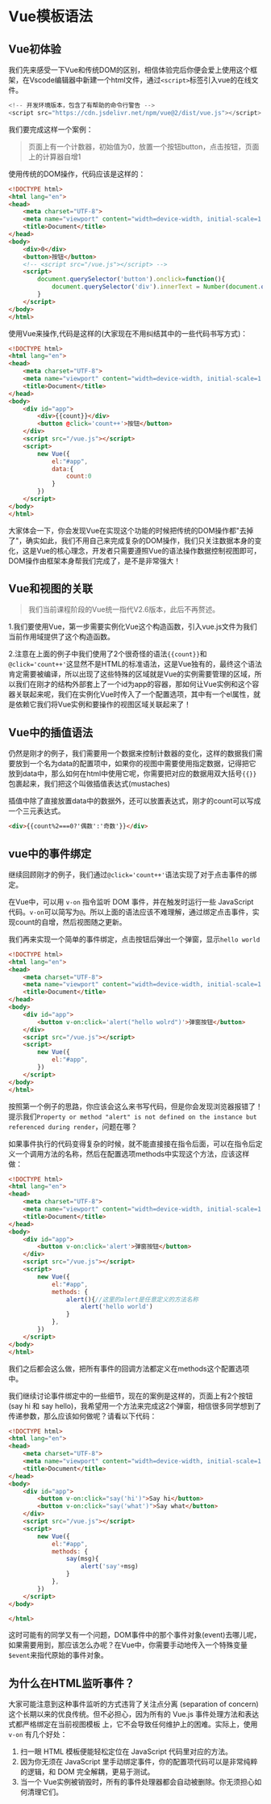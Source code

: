 # Vue模板语法

## Vue初体验

我们先来感受一下Vue和传统DOM的区别，相信体验完后你便会爱上使用这个框架，在Vscode编辑器中新建一个html文件，通过`<script>`标签引入vue的在线文件。

```js
<!-- 开发环境版本，包含了有帮助的命令行警告 -->
<script src="https://cdn.jsdelivr.net/npm/vue@2/dist/vue.js"></script>
```

我们要完成这样一个案例：

> 页面上有一个计数器，初始值为0，放置一个按钮button，点击按钮，页面上的计算器自增1

使用传统的DOM操作，代码应该是这样的：

```html	
<!DOCTYPE html>
<html lang="en">
<head>
    <meta charset="UTF-8">
    <meta name="viewport" content="width=device-width, initial-scale=1.0">
    <title>Document</title>
</head>
<body>
    <div>0</div>
    <button>按钮</button>
    <!-- <script src="/vue.js"></script> -->
    <script>
        document.querySelector('button').onclick=function(){
            document.querySelector('div').innerText = Number(document.querySelector('div').innerText)+1
        }
    </script>
</body>
</html>
```

使用Vue来操作,代码是这样的(大家现在不用纠结其中的一些代码书写方式)：

```html
<!DOCTYPE html>
<html lang="en">
<head>
    <meta charset="UTF-8">
    <meta name="viewport" content="width=device-width, initial-scale=1.0">
    <title>Document</title>
</head>
<body>
    <div id="app">
        <div>{{count}}</div>
        <button @click='count++'>按钮</button>
    </div>
    <script src="/vue.js"></script>
    <script>
        new Vue({
            el:"#app",
            data:{
                count:0
            }
        })
    </script>
</body>
</html>
```

大家体会一下，你会发现Vue在实现这个功能的时候把传统的DOM操作都"去掉了"，确实如此，我们不用自己来完成复杂的DOM操作，我们只关注数据本身的变化，这是Vue的核心理念，开发者只需要遵照Vue的语法操作数据控制视图即可，DOM操作由框架本身帮我们完成了，是不是非常强大！

## Vue和视图的关联

> 我们当前课程阶段的Vue统一指代V2.6版本，此后不再赘述。

1.我们要使用Vue，第一步需要实例化Vue这个构造函数，引入vue.js文件为我们当前作用域提供了这个构造函数。

2.注意在上面的例子中我们使用了2个很奇怪的语法`{{count}}`和`@click='count++'`这显然不是HTML的标准语法，这是Vue独有的，最终这个语法肯定需要被编译，所以出现了这些特殊的区域就是Vue的实例需要管理的区域，所以我们在刚才的结构外部套上了一个id为app的容器，那如何让Vue实例和这个容器关联起来呢，我们在实例化Vue时传入了一个配置选项，其中有一个el属性，就是依赖它我们将Vue实例和要操作的视图区域关联起来了！

## Vue中的插值语法

仍然是刚才的例子，我们需要用一个数据来控制计数器的变化，这样的数据我们需要放到一个名为data的配置项中，如果你的视图中需要使用指定数据，记得把它放到data中，那么如何在html中使用它呢，你需要把对应的数据用双大括号`{{}}`包裹起来，我们把这个叫做插值表达式(mustaches)

插值中除了直接放置data中的数据外，还可以放置表达式，刚才的count可以写成一个三元表达式。

```html
<div>{{count%2===0?'偶数':'奇数'}}</div>
```

## vue中的事件绑定

继续回顾刚才的例子，我们通过`@click='count++'`语法实现了对于点击事件的绑定。

在Vue中，可以用 `v-on` 指令监听 DOM 事件，并在触发时运行一些 JavaScript 代码。`v-on`可以简写为`@`。所以上面的语法应该不难理解，通过绑定点击事件，实现count的自增，然后视图随之更新。

我们再来实现一个简单的事件绑定，点击按钮后弹出一个弹窗，显示`hello world`

```html
<!DOCTYPE html>
<html lang="en">
<head>
    <meta charset="UTF-8">
    <meta name="viewport" content="width=device-width, initial-scale=1.0">
    <title>Document</title>
</head>
<body>
    <div id="app">
        <button v-on:click='alert("hello wolrd")'>弹窗按钮</button>
    </div>
    <script src="/vue.js"></script>
    <script>
        new Vue({
            el:"#app",
        })
    </script>
</body>
</html>
```

按照第一个例子的思路，你应该会这么来书写代码，但是你会发现浏览器报错了！提示我们`Property or method "alert" is not defined on the instance but referenced during render`，问题在哪？

如果事件执行的代码变得复杂的时候，就不能直接接在指令后面，可以在指令后定义一个调用方法的名称，然后在配置选项methods中实现这个方法，应该这样做：

```html
<!DOCTYPE html>
<html lang="en">
<head>
    <meta charset="UTF-8">
    <meta name="viewport" content="width=device-width, initial-scale=1.0">
    <title>Document</title>
</head>
<body>
    <div id="app">
        <button v-on:click='alert'>弹窗按钮</button>
    </div>
    <script src="/vue.js"></script>
    <script>
        new Vue({
            el:"#app",
            methods: {
                alert(){//这里的alert是任意定义的方法名称
                    alert('hello world')
                }
            },
        })
    </script>
</body>
</html>
```

我们之后都会这么做，把所有事件的回调方法都定义在methods这个配置选项中。

我们继续讨论事件绑定中的一些细节，现在的案例是这样的，页面上有2个按钮(say hi 和 say hello)，我希望用一个方法来完成这2个弹窗，相信很多同学想到了传递参数，那么应该如何做呢？请看以下代码：

```html
<!DOCTYPE html>
<html lang="en">
<head>
    <meta charset="UTF-8">
    <meta name="viewport" content="width=device-width, initial-scale=1.0">
    <title>Document</title>
</head>
<body>
    <div id="app">
        <button v-on:click="say('hi')">Say hi</button>
        <button v-on:click="say('what')">Say what</button>
    </div>
    <script src="/vue.js"></script>
    <script>
        new Vue({
            el:"#app",
            methods: {
                say(msg){
                    alert('say'+msg)
                }
            },
        })
    </script>
</body>

</html>
```

这时可能有的同学又有一个问题，DOM事件中的那个事件对象(event)去哪儿呢，如果需要用到，那应该怎么办呢？在Vue中，你需要手动地传入一个特殊变量`$event`来指代原始的事件对象。

##  为什么在HTML监听事件？

大家可能注意到这种事件监听的方式违背了关注点分离 (separation of concern) 这个长期以来的优良传统。但不必担心，因为所有的 Vue.js 事件处理方法和表达式都严格绑定在当前视图模板 上，它不会导致任何维护上的困难。实际上，使用 `v-on` 有几个好处：

1. 扫一眼 HTML 模板便能轻松定位在 JavaScript 代码里对应的方法。
2. 因为你无须在 JavaScript 里手动绑定事件，你的配置项代码可以是非常纯粹的逻辑，和 DOM 完全解耦，更易于测试。
3. 当一个 Vue实例被销毁时，所有的事件处理器都会自动被删除。你无须担心如何清理它们。